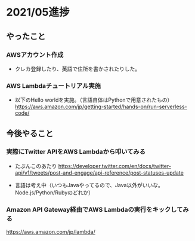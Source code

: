# 2021/05進捗

## やったこと
### AWSアカウント作成
- クレカ登録したり、英語で住所を書かされたりした。

### AWS Lambdaチュートリアル実施
- 以下のHello worldを実施。（言語自体はPythonで用意されたもの）
https://aws.amazon.com/jp/getting-started/hands-on/run-serverless-code/

## 今後やること
### 実際にTwitter APIをAWS Lambdaから叩いてみる
- たぶんこのあたり
https://developer.twitter.com/en/docs/twitter-api/v1/tweets/post-and-engage/api-reference/post-statuses-update

- 言語は考え中（いつもJavaやってるので、Java以外がいいな。Node.js/Python/Rubyのどれか）

### Amazon API Gateway経由でAWS Lambdaの実行をキックしてみる
https://aws.amazon.com/jp/lambda/
